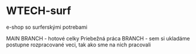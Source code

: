 # WTECH-surf
e-shop so surferskými potrebami

MAIN BRANCH - hotové celky
Priebežná práca BRANCH - sem si ukladáme postupne rozpracované veci, tak ako sme na nich pracovali
